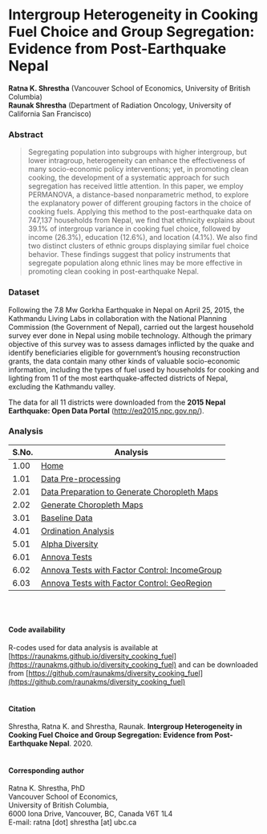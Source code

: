 # Intergroup Heterogeneity in Cooking Fuel Choice and Group Segregation: Evidence from Post-Earthquake Nepal

**Ratna K. Shrestha** (Vancouver School of Economics, University of British Columbia)<br/>
**Raunak Shrestha** (Department of Radiation Oncology, University of California San Francisco)<br/>


### Abstract
> Segregating population into subgroups with higher intergroup, but lower intragroup, heterogeneity can enhance the effectiveness of many socio-economic policy interventions; yet, in promoting clean cooking, the development of a systematic approach for such segregation has received little attention. In this paper, we employ PERMANOVA, a distance-based nonparametric method, to explore the explanatory power of different grouping factors in the choice of cooking fuels. Applying this method to the post-earthquake data on 747,137 households from Nepal, we find that ethnicity explains about 39.1% of intergroup variance in cooking fuel choice, followed by income (26.3%), education (12.6%), and location (4.1%). We also find two distinct clusters of ethnic groups displaying similar fuel choice behavior. These findings suggest that policy instruments that segregate population along ethnic lines may be more effective in promoting clean cooking in post-earthquake Nepal.

### Dataset
Following the 7.8 Mw Gorkha Earthquake in Nepal on April 25, 2015, the Kathmandu Living Labs in collaboration with the National Planning Commission (the Government of Nepal), carried out the largest household survey ever done in Nepal using mobile technology. Although the primary objective of this survey was to assess damages inflicted by the quake and identify beneficiaries eligible for government’s housing reconstruction grants, the data contain many other kinds of valuable socio-economic information, including the types of fuel used by households for cooking and lighting from 11 of the most earthquake-affected districts of Nepal, excluding the Kathmandu valley. 

The data for all 11 districts were downloaded from the **2015 Nepal Earthquake: Open Data Portal** (<http://eq2015.npc.gov.np/>). 

### Analysis

| S.No. | Analysis                                                                                                                                             |
|-------|------------------------------------------------------------------------------------------------------------------------------------------------------|
| 1.00  | [Home](https://raunakms.github.io/diversity_cooking_fuel/)                                                                          |
| 1.01  | [Data Pre-processing](https://raunakms.github.io/diversity_cooking_fuel/01_01_data_preprocess.html)                                |
| 2.01  | [Data Preparation to Generate Choropleth Maps](https://raunakms.github.io/diversity_cooking_fuel/02_01_maps_data_preparation.html) |
| 2.02  | [Generate Choropleth Maps](https://raunakms.github.io/diversity_cooking_fuel/02_02_maps_plot.html)                                 |
| 3.01  | [Baseline Data](https://raunakms.github.io/diversity_cooking_fuel/03_01_baseline_data.html)                                |
| 4.01  | [Ordination Analysis](https://raunakms.github.io/diversity_cooking_fuel/04_01_ordination_analysis.html) |
| 5.01  | [Alpha Diversity](https://raunakms.github.io/diversity_cooking_fuel/05_01_alpha_diversity.html)                                 |
| 6.01  | [Annova Tests](https://raunakms.github.io/diversity_cooking_fuel/06_01_annova_tests.html)                                |
| 6.02  | [Annova Tests with Factor Control: IncomeGroup](https://raunakms.github.io/diversity_cooking_fuel/06_02_annova_tests_factor_control_income.html) |
| 6.03  | [Annova Tests with Factor Control: GeoRegion](https://raunakms.github.io/diversity_cooking_fuel/06_03_annova_tests_factor_control_georegion.html)                                 |


<br/><br/>

#### Code availability
R-codes used for data analysis is available at [https://raunakms.github.io/diversity_cooking_fuel](https://raunakms.github.io/diversity_cooking_fuel) and can be downloaded from [https://github.com/raunakms/diversity_cooking_fuel](https://github.com/raunakms/diversity_cooking_fuel)
<br/><br/>

#### Citation
Shrestha, Ratna K. and Shrestha, Raunak. **Intergroup Heterogeneity in Cooking Fuel Choice and Group Segregation: Evidence from Post-Earthquake Nepal**. 2020.
<br/><br/>

#### Corresponding author
Ratna K. Shrestha, PhD <br/>
Vancouver School of Economics, <br/>
University of British Columbia, <br/>
6000 Iona Drive, Vancouver, BC, Canada V6T 1L4 <br/>
E-mail: ratna [dot] shrestha [at] ubc.ca<br/>

